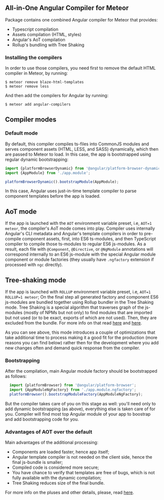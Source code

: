 ## All-in-One Angular Compiler for Meteor
Package contains one combined Angular compiler for Meteor that provides:
 - Typescript compilation
 - Assets compilation (HTML, styles)
 - Angular's AoT compilation
 - Rollup's bundling with Tree Shaking

### Installing the compilers

 In order to use those compilers, you need first to remove the default HTML compiler in Meteor, by running:
 ```
 $ meteor remove blaze-html-templates
 $ meteor remove less
 ```

 And then add the compilers for Angular by running:
 ```
 $ meteor add angular-compilers
 ```

## Compiler modes

### Default mode
By default, this compiler compiles ts-files into CommonJS modules and serves component assets (HTML, LESS, and SASS) dynamically, which then are passed to Meteor to load.
In this case, the app is bootstrapped using regular dynamic bootstrapping:
```ts
import {platformBrowserDynamic} from '@angular/platform-browser-dynamic';
import {AppModule} from './app.module';

platformBrowserDynamic().bootstrapModule(AppModule);
```

In this case, Angular uses just-in-time template compiler to parse component
templates before the app is loaded.

## AoT mode
If the app is launched with the `AOT` environment variable preset, i.e, `AOT=1 meteor`,
the compiler's AoT mode comes into play. Compiler uses internally
Angular's CLI metadata and Angular's template compilers in order to
pre-compile component assets, first, into ES6 ts-modules, and then TypeScript compiler to
compile those ts-modules to regular ES6 js-modules. As a result,
each file with `@Component`, `@Directive`, or `@NgModule` annotations will
correspond internally to an ES6 js-module with the special Angular module component or module factories
(they usually have `.ngfactory` extension if processed with `ngc` directly).

## Tree-shaking mode
If the app is launched with `ROLLUP` environment variable preset, i.e, `AOT=1 ROLLUP=1 meteor`;
On the final step all generated factory and component ES6 js-modules
are bundled together using Rollup bundler in the Tree Shaking mode.
Tree Shaking is a special algorithm that traverses graph of the js-modules
(mostly of NPMs but not only) to find modules that are imported but
not used (or to be exact, exports of which are not used).
Then, they are excluded from the bundle.
For more info on that read [here](https://angular.io/docs/ts/latest/cookbook/aot-compiler.html#!#tree-shaking) and [here](https://github.com/rollup/rollup).

As you can see above, this mode introduces a couple of optimizations that take additional time to process
making it a good fit for the production (more reasons you can find below) rather
then for the development where you add new changes often and demand quick response from the compiler.

### Bootstrapping
After the compilation, main Angular module factory should be bootstrapped as follows:
```ts
  import {platformBrowser} from '@angular/platform-browser';
  import {AppModuleNgFactory} from './app.module.ngfactory';
  platformBrowser().bootstrapModuleFactory(AppModuleNgFactory);
```
But the compiler takes care of you on this stage as well:
you'll need only to add dynamic bootstrapping (as above),
everything else is taken care of for you. Compiler will find most top
Angular module of your app to boostrap and add bootstrapping code for you.

### Advantages of AOT over the default
Main advantages of the additional processing:
 - Components are loaded faster, hence app itself;
 - Angular template compiler is not needed on the client side,
   hence the final js-bundle is smaller;
 - Compiled code is considered more secure;
 - You have chance to verify that templates are free of bugs,
   which is not fully available with the dynamic compilation;
 - Tree Shaking reduces size of the final bundle.

For more info on the pluses and other details, please, read [here](https://angular.io/docs/ts/latest/cookbook/aot-compiler.html).
